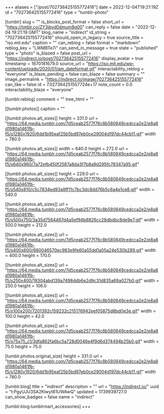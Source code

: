 +++
aliases = ["/post/702736425155772416"]
date = 2022-12-04T19:21:19Z
id = "702736425155772416"
type = "tumblr-photo"

[tumblr]
slug = ""
is_blocks_post_format = false
short_url = "https://tmblr.co/ZY3jbyd0dmum8q00"
can_reply = false
date = "2022-12-04 19:21:19 GMT"
blog_name = "indirect"
id_string = "702736425155772416"
should_open_in_legacy = true
source_title = "iso.mit.edu"
caption = ""
can_reblog = false
format = "markdown"
reblog_key = "LWMBTe7i"
can_send_in_message = true
state = "published"
type = "photo"
is_blazed = false
post_url = "https://indirect.io/post/702736425155772416"
display_avatar = true
timestamp = 1670181679.0
source_url = "https://iso.mit.edu/wp-content/uploads/2020/01/am_dateformat.gif"
interactability_reblog = "everyone"
is_blaze_pending = false
can_blaze = false
summary = ""
image_permalink = "https://indirect.io/image/702736425155772416"
can_like = false
id = 7.027364251557724e+17
note_count = 0.0
interactability_blaze = "everyone"

[tumblr.reblog]
comment = ""
tree_html = ""

[[tumblr.photos]]
caption = ""

[[tumblr.photos.alt_sizes]]
height = 331.0
url = "https://64.media.tumblr.com/7d5ceab2577f76c8b580849cedcca2e2/e8a8d1980a1461fb-f5/s1280x1920/6dd1b95eaf25b5bd97eb0ce29004d197dc44cb11.gif"
width = 780.0

[[tumblr.photos.alt_sizes]]
width = 640.0
height = 272.0
url = "https://64.media.tumblr.com/7d5ceab2577f76c8b580849cedcca2e2/e8a8d1980a1461fb-f5/s640x960/7a72efb450f2587a8da3f7b8a9d295fc78347a95.gif"

[[tumblr.photos.alt_sizes]]
height = 229.0
url = "https://64.media.tumblr.com/7d5ceab2577f76c8b580849cedcca2e2/e8a8d1980a1461fb-f5/s540x810/c5c7834ed93a9ff11c7bc3dc8dd76b5c6a4e1ce8.gif"
width = 540.0

[[tumblr.photos.alt_sizes]]
url = "https://64.media.tumblr.com/7d5ceab2577f76c8b580849cedcca2e2/e8a8d1980a1461fb-f5/s500x750/3a35d7564467d4a5ef94b8826cc28dbdbc8de9e7.gif"
width = 500.0
height = 212.0

[[tumblr.photos.alt_sizes]]
url = "https://64.media.tumblr.com/7d5ceab2577f76c8b580849cedcca2e2/e8a8d1980a1461fb-f5/s400x600/680046570ec983e9fe60a55dd1a05a24e530b289.gif"
width = 400.0
height = 170.0

[[tumblr.photos.alt_sizes]]
url = "https://64.media.tumblr.com/7d5ceab2577f76c8b580849cedcca2e2/e8a8d1980a1461fb-f5/s250x400/19304abd139a7498ddb6e2d9c31d835a69a027b0.gif"
width = 250.0
height = 106.0

[[tumblr.photos.alt_sizes]]
url = "https://64.media.tumblr.com/7d5ceab2577f76c8b580849cedcca2e2/e8a8d1980a1461fb-f5/s100x200/7201392c159232c215176942eef05875d8bd0e3e.gif"
width = 100.0
height = 42.0

[[tumblr.photos.alt_sizes]]
url = "https://64.media.tumblr.com/7d5ceab2577f76c8b580849cedcca2e2/e8a8d1980a1461fb-f5/s75x75_c1/3dfa862fa6bc5a728d0046e4f9d6d374494b25b0.gif"
width = 75.0
height = 75.0

[tumblr.photos.original_size]
height = 331.0
url = "https://64.media.tumblr.com/7d5ceab2577f76c8b580849cedcca2e2/e8a8d1980a1461fb-f5/s1280x1920/6dd1b95eaf25b5bd97eb0ce29004d197dc44cb11.gif"
width = 780.0

[tumblr.blog]
title = "indirect"
description = ""
url = "https://indirect.io/"
uuid = "t:PgyUJU3SA2Klwyt81UWAwQ"
updated = 1739939727.0
can_show_badges = false
name = "indirect"

[tumblr.blog.tumblrmart_accessories]
+++
